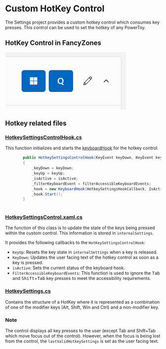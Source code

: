 # Custom HotKey Control

The Settings project provides a custom hotkey control which consumes key presses. This control can be used to set the hotkey of any PowerToy.

## HotKey Control in FancyZones

![Image of hotkey control](/doc/images/settingsv2/settingshotkeycontrol.png)

## Hotkey related files

### [HotkeySettingsControlHook.cs](/src/settings-ui/Settings.UI.Library/HotkeySettingsControlHook.cs)

This function initializes and starts the [keyboardHook](src/common/interop/KeyboardHook.cpp) for the hotkey control.

```cs
        public HotkeySettingsControlHook(KeyEvent keyDown, KeyEvent keyUp, IsActive isActive, FilterAccessibleKeyboardEvents filterAccessibleKeyboardEvents)
        {
            _keyDown = keyDown;
            _keyUp = keyUp;
            _isActive = isActive;
            _filterKeyboardEvent = filterAccessibleKeyboardEvents;
            _hook = new KeyboardHook(HotkeySettingsHookCallback, IsActive, FilterKeyboardEvents);
            _hook.Start();
        }
        
```

### [HotkeySettingsControl.xaml.cs](/src/settings-ui/Settings.UI/HotkeySettingsControl.xaml.cs)

The function of this class is to update the state of the keys being pressed within the custom control. This information is stored in `internalSettings`.

It provides the following callbacks to the `HotKeySettingsControlHook`:

- `KeyUp`: Resets the key state in `internalSettings` when a key is released.
- `KeyDown`: Updates the user facing text of the hotkey control as soon as a key is pressed.
- `isActive`: Sets the current status of the keyboard hook.
- `FilterAccessibleKeyboardEvents`: This function is used to ignore the <kbd>Tab</kbd> and <kbd>Shift</kbd>+<kbd>Tab</kbd> key presses to meet the accessibility requirements.

### [HotkeySettings.cs](/src/settings-ui/Settings.UI.Library/HotkeySettings.cs)

Contains the structure of a HotKey where it is represented as a combination of one of the modifier keys (Alt, Shift, Win and Ctrl) and a non-modifier key.

### Note

The control displays all key presses to the user (except Tab and Shift+Tab which move focus out of the control). However, when the focus is being lost from the control, the `lastValidHotkeySettings` is set as the user facing text.
